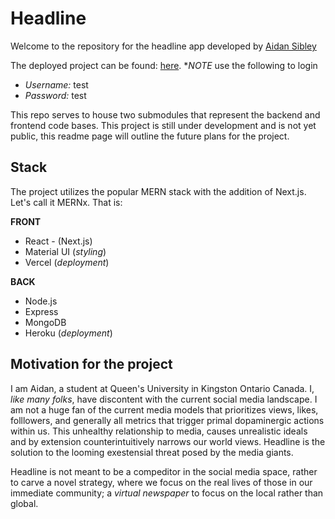 # Headline
Welcome to the repository for the headline app developed by [Aidan Sibley](https://linkedin.com/in/aidansibley)

The deployed project can be found: [here](https://headline.ajsibley.com). **NOTE* use the following to login

- *Username:* test
- *Password:* test


This repo serves to house two submodules that represent the backend and frontend code bases. This project is still under development and is not yet public, this readme page will outline the future plans for the project.

## Stack

The project utilizes the popular MERN stack with the addition of Next.js. Let's call it MERNx. That is:

**FRONT**
- React - (Next.js)
- Material UI (*styling*)
- Vercel (*deployment*)

**BACK**
- Node.js
- Express
- MongoDB
- Heroku (*deployment*)

## Motivation for the project
I am Aidan, a student at Queen's University in Kingston Ontario Canada. I, *like many folks*, have discontent with the current social media landscape. I am not a huge fan of the current media models that prioritizes views, likes, folllowers, and generally all metrics that trigger primal dopaminergic actions within us. This unhealthy relationship to media, causes unrealistic ideals and by extension counterintuitively narrows our world views. Headline is the solution to the looming exestensial threat posed by the media giants. 

Headline is not meant to be a compeditor in the social media space, rather to carve a novel strategy, where we focus on the real lives of those in our immediate community; a *virtual newspaper* to focus on the local rather than global.
